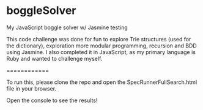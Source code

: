 boggleSolver
============

My JavaScript boggle solver w/ Jasmine testing


This code challenge was done for fun to explore Trie structures (used for the dictionary), exploration more modular
programming, recursion and BDD using Jasmine. I also completed it in JavaScript, as my primary language is Ruby and wanted to 
challenge myself. 


============

To run this, please clone the repo and open the SpecRunnerFullSearch.html file in your browser.

Open the console to see the results!
